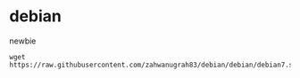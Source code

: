 # debian
newbie
``````
wget https://raw.githubusercontent.com/zahwanugrah83/debian/debian/debian7.sh
